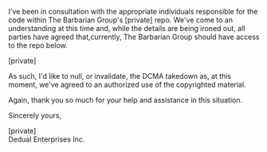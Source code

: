 I've been in consultation with the appropriate individuals responsible for
the code within The Barbarian Group's [private] repo. We've come to an
understanding at this time and, while the details are being ironed out, all
parties have agreed that,currently, The Barbarian Group should have access
to the repo below.

[private]

As such, I'd like to null, or invalidate, the DCMA takedown as, at this
moment, we've agreed to an authorized use of the copyrighted material.

Again, thank you so much for your help and assistance in this situation.

Sincerely yours,

[private]  
Dedual Enterprises Inc.
